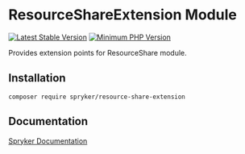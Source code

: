 # ResourceShareExtension Module
[![Latest Stable Version](https://poser.pugx.org/spryker/resource-share-extension/v/stable.svg)](https://packagist.org/packages/spryker/resource-share-extension)
[![Minimum PHP Version](https://img.shields.io/badge/php-%3E%3D%208.1-8892BF.svg)](https://php.net/)

Provides extension points for ResourceShare module.

## Installation

```
composer require spryker/resource-share-extension
```

## Documentation

[Spryker Documentation](https://docs.spryker.com)
